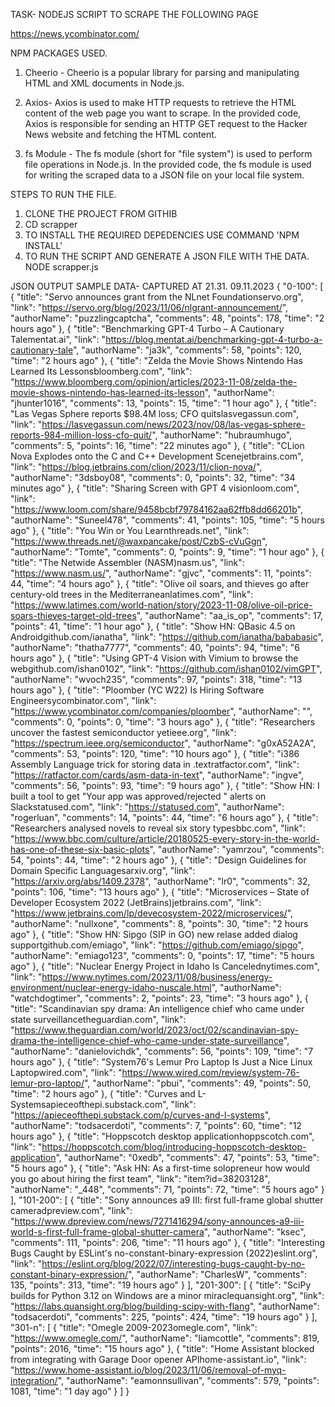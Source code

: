 TASK- NODEJS SCRIPT TO SCRAPE THE FOLLOWING PAGE

https://news.ycombinator.com/

NPM PACKAGES USED.

1. Cheerio - Cheerio is a popular library for parsing and manipulating HTML and XML documents in Node.js.

2. Axios- Axios is used to make HTTP requests to retrieve the HTML content of the web page you want to scrape. In the provided code, Axios is responsible for sending an HTTP GET request to the Hacker News website and fetching the HTML content.


3. fs Module - The fs module (short for "file system") is used to perform file operations in Node.js. In the provided code, the fs module is used for writing the scraped data to a JSON file on your local file system. 




STEPS TO RUN THE FILE.

1. CLONE THE PROJECT FROM GITHIB
2. CD scrapper
3. TO INSTALL THE REQUIRED DEPEDENCIES USE COMMAND
'NPM INSTALL'
4. TO RUN THE SCRIPT AND GENERATE A JSON FILE WITH THE DATA.
NODE scrapper.js


JSON OUTPUT SAMPLE DATA- CAPTURED AT 21.31. 09.11.2023 
{
  "0-100": [
    {
      "title": "Servo announces grant from the NLnet Foundationservo.org",
      "link": "https://servo.org/blog/2023/11/06/nlgrant-announcement/",
      "authorName": "puzzlingcaptcha",
      "comments": 48,
      "points": 178,
      "time": "2 hours ago"
    },
    {
      "title": "Benchmarking GPT-4 Turbo – A Cautionary Talementat.ai",
      "link": "https://blog.mentat.ai/benchmarking-gpt-4-turbo-a-cautionary-tale",
      "authorName": "ja3k",
      "comments": 58,
      "points": 120,
      "time": "2 hours ago"
    },
    {
      "title": "Zelda the Movie Shows Nintendo Has Learned Its Lessonsbloomberg.com",
      "link": "https://www.bloomberg.com/opinion/articles/2023-11-08/zelda-the-movie-shows-nintendo-has-learned-its-lesson",
      "authorName": "jhunter1016",
      "comments": 13,
      "points": 15,
      "time": "1 hour ago"
    },
    {
      "title": "Las Vegas Sphere reports $98.4M loss; CFO quitslasvegassun.com",
      "link": "https://lasvegassun.com/news/2023/nov/08/las-vegas-sphere-reports-984-million-loss-cfo-quit/",
      "authorName": "hubraumhugo",
      "comments": 5,
      "points": 16,
      "time": "22 minutes ago"
    },
    {
      "title": "CLion Nova Explodes onto the C and C++ Development Scenejetbrains.com",
      "link": "https://blog.jetbrains.com/clion/2023/11/clion-nova/",
      "authorName": "3dsboy08",
      "comments": 0,
      "points": 32,
      "time": "34 minutes ago"
    },
    {
      "title": "Sharing Screen with GPT 4 visionloom.com",
      "link": "https://www.loom.com/share/9458bcbf79784162aa62ffb8dd66201b",
      "authorName": "Suneel478",
      "comments": 41,
      "points": 105,
      "time": "5 hours ago"
    },
    {
      "title": "You Win or You Learnthreads.net",
      "link": "https://www.threads.net/@waxpancake/post/CzbS-cVuGgn",
      "authorName": "Tomte",
      "comments": 0,
      "points": 9,
      "time": "1 hour ago"
    },
    {
      "title": "The Netwide Assembler (NASM)nasm.us",
      "link": "https://www.nasm.us/",
      "authorName": "gjvc",
      "comments": 11,
      "points": 44,
      "time": "4 hours ago"
    },
    {
      "title": "Olive oil soars, and thieves go after century-old trees in the Mediterraneanlatimes.com",
      "link": "https://www.latimes.com/world-nation/story/2023-11-08/olive-oil-price-soars-thieves-target-old-trees",
      "authorName": "aa_is_op",
      "comments": 17,
      "points": 41,
      "time": "1 hour ago"
    },
    {
      "title": "Show HN: QBasic 4.5 on Androidgithub.com/ianatha",
      "link": "https://github.com/ianatha/bababasic",
      "authorName": "thatha7777",
      "comments": 40,
      "points": 94,
      "time": "6 hours ago"
    },
    {
      "title": "Using GPT-4 Vision with Vimium to browse the webgithub.com/ishan0102",
      "link": "https://github.com/ishan0102/vimGPT",
      "authorName": "wvoch235",
      "comments": 97,
      "points": 318,
      "time": "13 hours ago"
    },
    {
      "title": "Ploomber (YC W22) Is Hiring Software Engineersycombinator.com",
      "link": "https://www.ycombinator.com/companies/ploomber",
      "authorName": "",
      "comments": 0,
      "points": 0,
      "time": "3 hours ago"
    },
    {
      "title": "Researchers uncover the fastest semiconductor yetieee.org",
      "link": "https://spectrum.ieee.org/semiconductor",
      "authorName": "g0xA52A2A",
      "comments": 53,
      "points": 120,
      "time": "10 hours ago"
    },
    {
      "title": "i386 Assembly Language trick for storing data in .textratfactor.com",
      "link": "https://ratfactor.com/cards/asm-data-in-text",
      "authorName": "ingve",
      "comments": 56,
      "points": 93,
      "time": "9 hours ago"
    },
    {
      "title": "Show HN: I built a tool to get \"Your app was approved/rejected \" alerts on Slackstatused.com",
      "link": "https://statused.com",
      "authorName": "rogerluan",
      "comments": 14,
      "points": 44,
      "time": "6 hours ago"
    },
    {
      "title": "Researchers analysed novels to reveal six story typesbbc.com",
      "link": "https://www.bbc.com/culture/article/20180525-every-story-in-the-world-has-one-of-these-six-basic-plots",
      "authorName": "yamrzou",
      "comments": 54,
      "points": 44,
      "time": "2 hours ago"
    },
    {
      "title": "Design Guidelines for Domain Specific Languagesarxiv.org",
      "link": "https://arxiv.org/abs/1409.2378",
      "authorName": "lr0",
      "comments": 32,
      "points": 106,
      "time": "13 hours ago"
    },
    {
      "title": "Microservices – State of Developer Ecosystem 2022 (JetBrains)jetbrains.com",
      "link": "https://www.jetbrains.com/lp/devecosystem-2022/microservices/",
      "authorName": "nullxone",
      "comments": 8,
      "points": 30,
      "time": "2 hours ago"
    },
    {
      "title": "Show HN: Sipgo (SIP in GO) new relase added dialog supportgithub.com/emiago",
      "link": "https://github.com/emiago/sipgo",
      "authorName": "emiago123",
      "comments": 0,
      "points": 17,
      "time": "5 hours ago"
    },
    {
      "title": "Nuclear Energy Project in Idaho Is Cancelednytimes.com",
      "link": "https://www.nytimes.com/2023/11/08/business/energy-environment/nuclear-energy-idaho-nuscale.html",
      "authorName": "watchdogtimer",
      "comments": 2,
      "points": 23,
      "time": "3 hours ago"
    },
    {
      "title": "Scandinavian spy drama: An intelligence chief who came under state surveillancetheguardian.com",
      "link": "https://www.theguardian.com/world/2023/oct/02/scandinavian-spy-drama-the-intelligence-chief-who-came-under-state-surveillance",
      "authorName": "danielovichdk",
      "comments": 56,
      "points": 109,
      "time": "7 hours ago"
    },
    {
      "title": "System76's Lemur Pro Laptop Is Just a Nice Linux Laptopwired.com",
      "link": "https://www.wired.com/review/system-76-lemur-pro-laptop/",
      "authorName": "pbui",
      "comments": 49,
      "points": 50,
      "time": "2 hours ago"
    },
    {
      "title": "Curves and L-Systemsapieceofthepi.substack.com",
      "link": "https://apieceofthepi.substack.com/p/curves-and-l-systems",
      "authorName": "todsacerdoti",
      "comments": 7,
      "points": 60,
      "time": "12 hours ago"
    },
    {
      "title": "Hoppscotch desktop applicationhoppscotch.com",
      "link": "https://hoppscotch.com/blog/introducing-hoppscotch-desktop-application",
      "authorName": "0xedb",
      "comments": 47,
      "points": 53,
      "time": "5 hours ago"
    },
    {
      "title": "Ask HN: As a first-time solopreneur how would you go about hiring the first team",
      "link": "item?id=38203128",
      "authorName": "_448",
      "comments": 71,
      "points": 72,
      "time": "5 hours ago"
    }
  ],
  "101-200": [
    {
      "title": "Sony announces a9 III: first full-frame global shutter cameradpreview.com",
      "link": "https://www.dpreview.com/news/7271416294/sony-announces-a9-iii-world-s-first-full-frame-global-shutter-camera",
      "authorName": "ksec",
      "comments": 111,
      "points": 206,
      "time": "11 hours ago"
    },
    {
      "title": "Interesting Bugs Caught by ESLint's no-constant-binary-expression (2022)eslint.org",
      "link": "https://eslint.org/blog/2022/07/interesting-bugs-caught-by-no-constant-binary-expression/",
      "authorName": "CharlesW",
      "comments": 135,
      "points": 313,
      "time": "19 hours ago"
    }
  ],
  "201-300": [
    {
      "title": "SciPy builds for Python 3.12 on Windows are a minor miraclequansight.org",
      "link": "https://labs.quansight.org/blog/building-scipy-with-flang",
      "authorName": "todsacerdoti",
      "comments": 225,
      "points": 424,
      "time": "19 hours ago"
    }
  ],
  "301-n": [
    {
      "title": "Omegle 2009-2023omegle.com",
      "link": "https://www.omegle.com/",
      "authorName": "liamcottle",
      "comments": 819,
      "points": 2016,
      "time": "15 hours ago"
    },
    {
      "title": "Home Assistant blocked from integrating with Garage Door opener APIhome-assistant.io",
      "link": "https://www.home-assistant.io/blog/2023/11/06/removal-of-myq-integration/",
      "authorName": "eamonnsullivan",
      "comments": 579,
      "points": 1081,
      "time": "1 day ago"
    }
  ]
}

